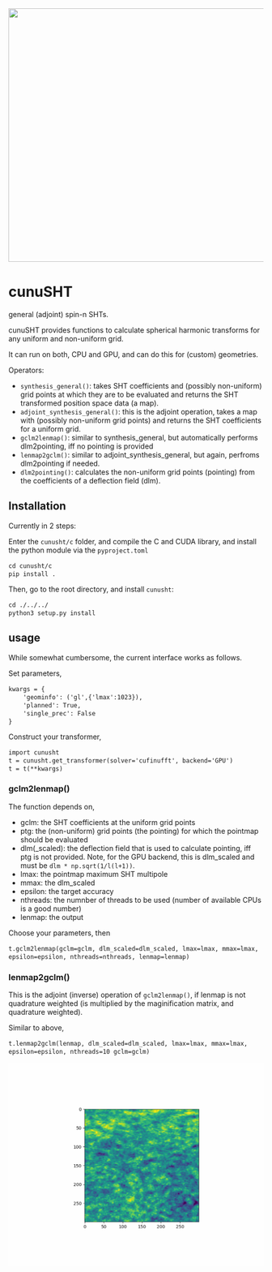 
<center>
<img src="res/jupiter.gif" width="650" height="500"/>
</center>

# cunuSHT
general (adjoint) spin-n SHTs.

cunuSHT provides functions to calculate spherical harmonic transforms for any uniform and non-uniform grid.

It can run on both, CPU and GPU, and can do this for (custom) geometries.

Operators:

 - `synthesis_general()`: takes SHT coefficients and (possibly non-uniform) grid points at which they are to be evaluated and returns the SHT transformed position space data (a map).
 - `adjoint_synthesis_general()`: this is the adjoint operation, takes a map with (possibly non-uniform grid points) and returns the SHT coefficients for a uniform grid. 
 - `gclm2lenmap()`: similar to synthesis_general, but automatically performs dlm2pointing, iff no pointing is provided
 - `lenmap2gclm()`: similar to adjoint_synthesis_general, but again, perfroms dlm2pointing if needed.
 - `dlm2pointing()`: calculates the non-uniform grid points (pointing) from the coefficients of a deflection field (dlm).


## Installation

Currently in 2 steps:

Enter the `cunusht/c` folder, and compile the C and CUDA library, and install the python module via the `pyproject.toml`

```
cd cunusht/c
pip install .
```

Then, go to the root directory, and install `cunusht`:

```
cd ./../../
python3 setup.py install
```

## usage

While somewhat cumbersome, the current interface works as follows.

Set parameters,

```
kwargs = {
    'geominfo': ('gl',{'lmax':1023}),
    'planned': True,
    'single_prec': False
}
```

Construct your transformer,
```
import cunusht
t = cunusht.get_transformer(solver='cufinufft', backend='GPU')
t = t(**kwargs)
```


### gclm2lenmap()

The function depends on,

- gclm: the SHT coefficients at the uniform grid points
- ptg: the (non-uniform) grid points (the pointing) for which the pointmap should be evaluated
- dlm(_scaled): the deflection field that is used to calculate pointing, iff ptg is not provided. Note, for the GPU backend, this is dlm_scaled and must be `dlm * np.sqrt(1/l(l+1))`.
- lmax: the pointmap maximum SHT multipole
- mmax: the dlm_scaled
- epsilon: the target accuracy
- nthreads: the numnber of threads to be used (number of available CPUs is a good number)
- lenmap: the output

Choose your parameters, then

```
t.gclm2lenmap(gclm=gclm, dlm_scaled=dlm_scaled, lmax=lmax, mmax=lmax, epsilon=epsilon, nthreads=nthreads, lenmap=lenmap)
```

### lenmap2gclm()

This is the adjoint (inverse) operation of `gclm2lenmap()`, if lenmap is not quadrature weighted (is multiplied by the maginification matrix, and quadrature weighted).

Similar to above,

```
t.lenmap2gclm(lenmap, dlm_scaled=dlm_scaled, lmax=lmax, mmax=lmax, epsilon=epsilon, nthreads=10 gclm=gclm)
```


<center>
<img src="res/animated_deffield_zoom.gif" width="550" height="400"/>
</center>